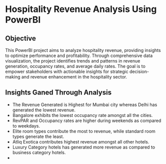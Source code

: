 # Hospitality Revenue Analysis Using PowerBI

## Objective
This PowerBI project aims to analyze hospitality revenue, providing insights to optimize performance and profitability. Through comprehensive data visualization, the project identifies trends and patterns in revenue generation, occupancy rates, and average daily rates. The goal is to empower stakeholders with actionable insights for strategic decision-making and revenue enhancement in the hospitality sector.

## Insights Ganed Through Analysis

+ The Revenue Generated is Highest for Mumbai city whereas Delhi has generated the lowest revenue.
+ Bangalore exhibits the lowest occupancy rate amongst all the cities.
+ RevPAR and Occupancy rates are higher during weekends as compared to weekdays.
+ Elite room types contribute the most to revenue, while standard room types generate the least.
+ Atliq Exotica contributes highest revenue amongst all other hotels.
+ Luxury Category hotels has generated more revenue as compared to business category hotels.
+ 



